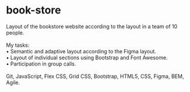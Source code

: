 # book-store

Layout of the bookstore website according to the layout in a team of 10 people.
<br/>
<br/>My tasks:
<br/>• Semantic and adaptive layout according to the Figma layout.
<br/>• Layout of individual sections using Bootstrap and Font Awesome.
<br/>• Participation in group calls.
<br/>
<br/>Git, JavaScript, Flex CSS, Grid CSS, Bootstrap, HTML5, CSS, Figma, BEM, Agile.
